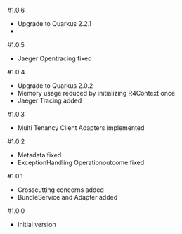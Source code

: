 #1.0.6
- Upgrade to Quarkus 2.2.1
- 
#1.0.5
- Jaeger Opentracing fixed

#1.0.4
- Upgrade to Quarkus 2.0.2
- Memory usage reduced by initializing R4Context once
- Jaeger Tracing added

#1.0.3
- Multi Tenancy Client Adapters implemented

#1.0.2
- Metadata fixed
- ExceptionHandling Operationoutcome fixed

#1.0.1
- Crosscutting concerns added
- BundleService and Adapter added

#1.0.0
- initial version